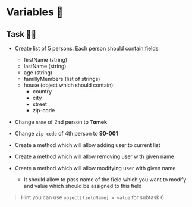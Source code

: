 # Variables 🥢

## Task 👩‍🎓

- Create list of 5 persons. Each person should contain fields:

  - firstName (string)
  - lastName (string)
  - age (string)
  - famillyMembers (list of strings)
  - house (object which should contain):
    - country
    - city
    - street
    - zip-code

- Change `name` of 2nd person to **Tomek**
- Change `zip-code` of 4th person to **90-001**
- Create a method which will allow adding user to current list
- Create a method which will allow removing user with given name
- Create a method which will allow modifying user with given name
  - It should allow to pass name of the field which you want to modify and value which should be assigned to this field

> Hint you can use `object[fieldName] = value` for subtask 6
